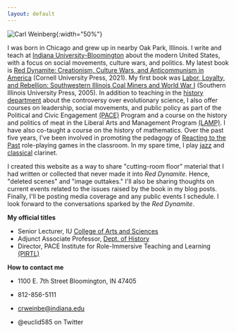 ```yaml
---
layout: default
---
```


![Carl Weinberg](https://history.indiana.edu/images/Faculty/weinberg_carl.jpg){:width="50%"}

I was born in Chicago and grew up in nearby Oak Park, Illinois. I write and teach at [Indiana University-Bloomington](https://www.indiana.edu/) about the modern United States, with a focus on social movements, culture wars, and politics.  My latest book is [Red Dynamite: Creationism, Culture Wars, and Anticommunism in America](https://www.cornellpress.cornell.edu/book/9781501759291/red-dynamite/#bookTabs=1) (Cornell University Press, 2021). My first book was [Labor, Loyalty, and Rebellion: Southwestern Illinois Coal Miners and World War I](http://siupress.com/books/978-0-8093-2635-8) (Southern Illinois University Press, 2005). In addition to teaching in the [history department](https://history.indiana.edu/index.html) about the controversy over evolutionary science, I also offer courses on leadership, social movements, and public policy as part of the Political and Civic Engagement [(PACE)](https://pace.indiana.edu/index.html) Program and a course on the history and politics of meat in the Liberal Arts and Management Program [(LAMP)](https://lamp.indiana.edu/).  I have also co-taught a course on the history of mathematics.  Over the past five years, I've been involved in promoting the pedagogy of [Reacting to the Past](https://reacting.barnard.edu/) role-playing games in the classroom. In my spare time, I play [jazz](https://www.youtube.com/watch?v=uftOaK4ykDw) and [classical](https://www.youtube.com/watch?v=w_SvS_GdvSE) clarinet.

I created this website as a way to share "cutting-room floor" material that I had written or collected that never made it into *Red Dynamite*. Hence, "deleted scenes" and "image outtakes." I'll also be sharing thoughts on current events related to the issues raised by the book in my blog posts. Finally, I'll be posting media coverage and any public events I schedule. I look forward to the conversations sparked by the *Red Dynamite*.

**My official titles**

- Senior Lecturer, IU [College of Arts and Sciences](https://college.indiana.edu/)
- Adjunct Associate Professor, [Dept. of History](https://history.indiana.edu/faculty_staff/adjunctfaculty/weinberg_carl.html)
- Director, PACE Institute for Role-Immersive Teaching and Learning [(PIRTL)](https://pace.indiana.edu/academics/games/index.html)

**How to contact me**

- 1100 E. 7th Street
  Bloomington, IN 47405

- 812-856-5111

- crweinbe@indiana.edu
- @euclid585 on Twitter
